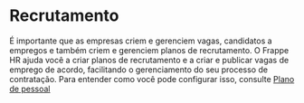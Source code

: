 # Recrutamento



É importante que as empresas criem e gerenciem vagas, candidatos a empregos e também criem e gerenciem planos de recrutamento. O Frappe HR ajuda você a criar planos de recrutamento e a criar e publicar vagas de emprego de acordo, facilitando o gerenciamento do seu processo de contratação. Para entender como você pode configurar isso, consulte [Plano de pessoal](/docs/pt/human-resources/staffing-plan)



